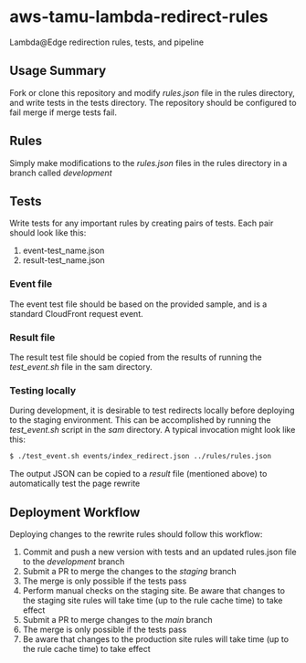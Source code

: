 # aws-tamu-lambda-redirect-rules
Lambda@Edge redirection rules, tests, and pipeline

## Usage Summary

Fork or clone this repository and modify *rules.json* file in the rules directory, and write tests in the tests directory. 
The repository should be configured to fail merge if merge tests fail. 

## Rules

Simply make modifications to the *rules.json* files in the rules directory in a branch called *development*

## Tests

Write tests for any important rules by creating pairs of tests. Each pair should look like this:
1. event-test_name.json
2. result-test_name.json

### Event file

The event test file should be based on the provided sample, and is a standard CloudFront request event.

### Result file

The result test file should be copied from the results of running the *test_event.sh* file in the sam directory.

### Testing locally

During development, it is desirable to test redirects locally before deploying to the staging environment. This
can be accomplished by running the *test_event.sh* script in the *sam* directory. A typical invocation might
look like this:

```bash
$ ./test_event.sh events/index_redirect.json ../rules/rules.json
```

The output JSON can be copied to a *result* file (mentioned above) to automatically test the page rewrite

## Deployment Workflow

Deploying changes to the rewrite rules should follow this workflow:
1. Commit and push a new version with tests and an updated rules.json file to the *development* branch
2. Submit a PR to merge the changes to the *staging* branch
3. The merge is only possible if the tests pass
4. Perform manual checks on the staging site. Be aware that changes to the staging site rules will take time 
   (up to the rule cache time) to take effect
5. Submit a PR to merge changes to the *main* branch
6. The merge is only possible if the tests pass
7. Be aware that changes to the production site rules will take time (up to the rule cache time) to take effect
